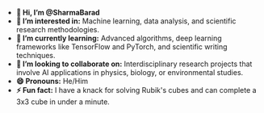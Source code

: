 - **👋 Hi, I’m @SharmaBarad**  
- **👀 I’m interested in:** Machine learning, data analysis, and scientific research methodologies.  
- **🌱 I’m currently learning:** Advanced algorithms, deep learning frameworks like TensorFlow and PyTorch, and scientific writing techniques.  
- **💞️ I’m looking to collaborate on:** Interdisciplinary research projects that involve AI applications in physics, biology, or environmental studies.  
- **😄 Pronouns:** He/Him  
- **⚡ Fun fact:** I have a knack for solving Rubik's cubes and can complete a 3x3 cube in under a minute.  

<!---
SharmaBarad/SharmaBarad is a ✨ special ✨ repository because its `README.md` (this file) appears on your GitHub profile.
You can click the Preview link to take a look at your changes.
--->
